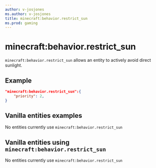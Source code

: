 ```yaml
---
author: v-josjones
ms.author: v-josjones
title: minecraft:behavior.restrict_sun
ms.prod: gaming
---
```


# minecraft:behavior.restrict_sun

`minecraft:behavior.restrict_sun` allows an entity to actively avoid direct sunlight.

## Example

```json
"minecraft:behavior.restrict_sun":{
    "priority": 2,
}
```

## Vanilla entities examples

No entities currently use `minecraft:behavior.restrict_sun`

## Vanilla entities using `minecraft:behavior.restrict_sun`

No entities currently use `minecraft:behavior.restrict_sun`
